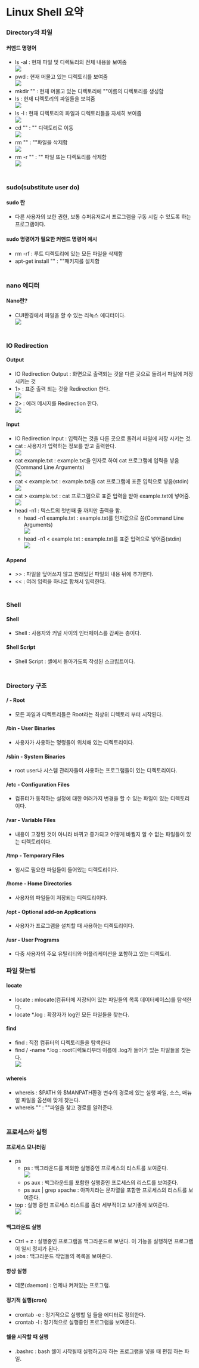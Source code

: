 # Linux Shell 요약

### Directory와 파일
#### 커맨드 명령어
- ls -al : 현재 파일 및 디렉토리의 전체 내용을 보여줌<br>![ ](https://github.com/ShinDoyun/learning-development/blob/master/directory_ls_al.PNG)
- pwd : 현재 머물고 있는 디렉토리를 보여줌<br>![ ](https://github.com/ShinDoyun/learning-development/blob/master/directory_pwd.PNG)
- mkdir "" : 현재 머물고 있는 디렉토리에 ""이름의 디렉토리를 생성함<br>
- ls : 현재 디렉토리의 파일들을 보여줌<br>![ ](https://github.com/ShinDoyun/learning-development/blob/master/directory_mkdir.PNG)
- ls -l : 현재 디렉토리의 파일과 디렉토리들을 자세히 보여줌<br>![ ](https://github.com/ShinDoyun/learning-development/blob/master/directory_ls_l.PNG)
- cd "" : "" 디렉토리로 이동<br>![ ](https://github.com/ShinDoyun/learning-development/blob/master/directory_cd.PNG)
- rm "" : ""파일을 삭제함<br>![ ](https://github.com/ShinDoyun/learning-development/blob/master/directory_rm.PNG)
- rm -r "" : "" 파일 또는 디렉토리를 삭제함<br>![ ](https://github.com/ShinDoyun/learning-development/blob/master/directory_rm_r.PNG)

### <br>sudo(substitute user do)
#### sudo 란
- 다른 사용자의 보한 권한, 보통 슈퍼유저로서 프로그램을 구동 시킬 수 있도록 하는 프로그램이다.
#### sudo 명령어가 필요한 커맨드 명령어 예시
- rm -rf : 루트 디렉토리에 있는 모든 파일을 삭제함<br>
- apt-get install "" : ""패키지를 설치함

### <br>nano 에디터
#### Nano란?
- CUI환경에서 파일을  할 수 있는 리눅스 에디터이다.<br>![ ](https://github.com/ShinDoyun/learning-development/blob/master/nano.PNG)

### <br>IO Redirection
#### Output
- IO Redirection Output : 화면으로 출력되는 것을 다른 곳으로 돌려서 파일에 저장 시키는 것
- 1> : 표준 출력 되는 것을 Redirection 한다.<br>![ ](https://github.com/ShinDoyun/learning-development/blob/master/Output_1.PNG)
- 2> : 에러 메시지를 Redirection 한다.<br>![ ](https://github.com/ShinDoyun/learning-development/blob/master/Output_2.PNG)
#### Input
- IO Redirection Input : 입력하는 것을 다른 곳으로 돌려서 파일에 저장 시키는 것.
- cat : 사용자가 입력하는 정보를 받고 출력한다.<br>![ ](https://github.com/ShinDoyun/learning-development/blob/master/cat.PNG)
 - cat example.txt : example.txt을 인자로 하여 cat 프로그램에 입력을 넣음(Command Line Arguments)<br>![ ](https://github.com/ShinDoyun/learning-development/blob/master/cat_argv.PNG)
 - cat < example.txt : example.txt을 cat 프로그램에 표준 입력으로 넣음(stdin)<br>![ ](https://github.com/ShinDoyun/learning-development/blob/master/cat_stdin.PNG)
 - cat > example.txt : cat 프로그램으로 표준 입력을 받아 example.txt에 넣어줌.<br>![ ](https://github.com/ShinDoyun/learning-development/blob/master/cat_input.PNG)
- head -n1 : 텍스트의 첫번째 줄 까지만 출력을 함.
  - head -n1 example.txt : example.txt를 인자값으로 씀(Command Line Arguments)<br>![ ](https://github.com/ShinDoyun/learning-development/blob/master/head_0.PNG)
  - head -n1 < example.txt : example.txt를 표준 입력으로 넣어줌(stdin)<br>![ ](https://github.com/ShinDoyun/learning-development/blob/master/head_1.PNG)
 #### Append
 - \>\> : 파일을 덮어쓰지 않고 원래있던 파일의 내용 뒤에 추가한다.
 - << : 여러 입력을 하나로 합쳐서 입력한다.
 
 ### <br>Shell
 #### Shell
 - Shell : 사용자와 커널 사이의 인터페이스를 감싸는 층이다.
 #### Shell Script
 - Shell Script : 셸에서 돌아가도록 작성된 스크립트이다.
 
 ### <br> Directory 구조
 #### / - Root
 - 모든 파일과 디렉토리들은 Root라는 최상위 디렉토리 부터 시작된다.
 #### /bin - User Binaries
 - 사용자가 사용하는 명령들이 위치해 있는 디렉토리이다.
 #### /sbin - System Binaries   
 - root user나 시스템 관리자들이 사용하는 프로그램들이 있는 디렉토리이다.
 #### /etc - Configuration Files
 - 컴퓨터가 동작하는 설정에 대한 여러가지 변경을 할 수 있는 파일이 있는 디렉토리이다.
 #### /var - Variable Files
 - 내용이 고정된 것이 아니라 바뀌고 증가되고 어떻게 바뀔지 알 수 없는 파일들이 있는 디렉토리이다.
 #### /tmp - Temporary Files
 - 임시로 필요한 파일들이 들어있는 디렉토리이다.
 #### /home - Home Directories
 - 사용자의 파일들이 저장되는 디렉토리이다.
 #### /opt - Optional add-on Applications
 - 사용자가 프로그램을 설치할 때 사용하는 디렉토리이다.
 #### /usr - User Programs
- 다중 사용자의 주요 유틸리티와 어플리케이션을 포함하고 있는 디렉토리.

### 파일 찾는법
#### locate
- locate : mlocate(컴퓨터에 저장되어 있는 파일들의 목록 데이터베이스)를 탐색한다.
- locate \*.log : 확장자가 log인 모든 파일들을 찾는다.
#### find
- find : 직접 컴퓨터의 디렉토리들을 탐색한다
- find / -name \*.log : root디렉토리부터 이름에 .log가 들어가 있는 파일들을 찾는다. <br>![ ](https://github.com/ShinDoyun/learning-development/blob/master/Find.PNG?raw=true)
#### whereis
- whereis : $PATH 와 $MANPATH환경 변수의 경로에 있는 실행 파일, 소스, 매뉴얼 파일을 옵션에 맞게 찾는다.
- whereis "" : ""파일을 찾고 경로를 알려준다.

### <br>프로세스와 실행
#### 프로세스 모니터링
- ps
  - ps : 백그라운드를 제외한 실행중인 프로세스의 리스트를 보여준다.<br>![ ](https://github.com/ShinDoyun/learning-development/blob/master/ps.PNG)
  - ps aux : 백그라운드를 포함한 실행중인 프로세스의 리스트를 보여준다.
  - ps aux | grep apache : 아파치라는 문자열을 포함한 프로세스의 리스트를 보여준다.
- top : 실행 중인 프로세스 리스트를 좀더 세부적이고 보기좋게 보여준다.<br>![ ](https://github.com/ShinDoyun/learning-development/blob/master/Top.PNG)
#### 백그라운드 실행
- Ctrl + z : 실행중인 프로그램을 백그라운드로 보낸다. 이 기능을 실행하면 프로그램이 일시 정지가 된다.
- jobs : 백그라운드 작업들의 목록을 보여준다.
#### 항상 실행
- 데몬(daemon) : 언제나 켜져있는 프로그램.
#### 정기적 실행(cron)
- crontab -e : 정기적으로 실행할 일 들을 에디터로 정의한다.
- crontab -l : 정기적으로 실행중인 프로그램을 보여준다.
#### 쉘을 시작할 때 실행
- .bashrc : bash 쉘이 시작될때 실행하고자 하는 프로그램을 넣을 때 편집 하는 파일.
